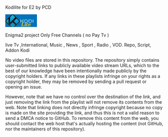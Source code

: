 Kodilite for E2
by PCD

<img src="https://github.com/Belfagor2005/kodilite/blob/main/usr/lib/enigma2/python/Plugins/Extensions/Kodilite/plugin.png">

Enigma2 project
Only Free Channels ( no Pay Tv ) 

live Tv ,International, Music , News , Sport , Radio , VOD.
Repo, Script, Addon 
Kodi 


No video files are stored in this repository. The repository simply contains user-submitted links to publicly available video stream URLs, which to the best of our knowledge have been intentionally made publicly by the copyright holders. If any links in these playlists infringe on your rights as a copyright holder, they may be removed by sending a pull request or opening an issue.

However, note that we have no control over the destination of the link, and just removing the link from the playlist will not remove its contents from the web. Note that linking does not directly infringe copyright because no copy is made on the site providing the link, and thus this is not a valid reason to send a DMCA notice to GitHub. To remove this content from the web, you should contact the web host that's actually hosting the content (not GitHub, nor the maintainers of this repository).

